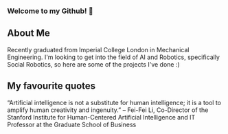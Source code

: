 ### Welcome to my Github! 👋

## About Me

Recently graduated from Imperial College London in Mechanical Engineering. I'm looking to get into the field of AI and Robotics, specifically Social Robotics, so here are some of the projects I've done :)

## My favourite quotes

“Artificial intelligence is not a substitute for human intelligence; it is a tool to amplify human creativity and ingenuity.” 
– Fei-Fei Li, Co-Director of the Stanford Institute for Human-Centered Artificial Intelligence and IT Professor at the Graduate School of Business

<!--
**darciea/Darciea** is a ✨ _special_ ✨ repository because its `README.md` (this file) appears on your GitHub profile.

Here are some ideas to get you started:

- 🔭 I’m currently working on ...
- 🌱 I’m currently learning ...
- 👯 I’m looking to collaborate on ...
- 🤔 I’m looking for help with ...
- 💬 Ask me about ...
- 📫 How to reach me: ...
- 😄 Pronouns: ...
- ⚡ Fun fact: ...
-->
